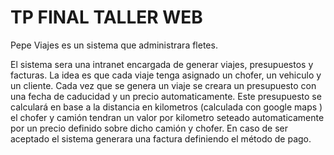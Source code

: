 # TP FINAL TALLER WEB

Pepe Viajes es un sistema que administrara fletes.

El sistema sera una intranet encargada de generar viajes, presupuestos y facturas.
La idea es que cada viaje tenga asignado un chofer, un vehiculo y un cliente.
Cada vez que se genera un viaje se creara un presupuesto con una fecha de caducidad y un precio automaticamente.
Este presupuesto se calculará en base a la distancia en kilometros (calculada con google maps ) el chofer y camión tendran un valor por kilometro seteado automaticamente por un precio definido sobre dicho camión y chofer.
En caso de ser aceptado el sistema generara una factura definiendo el método de pago.
